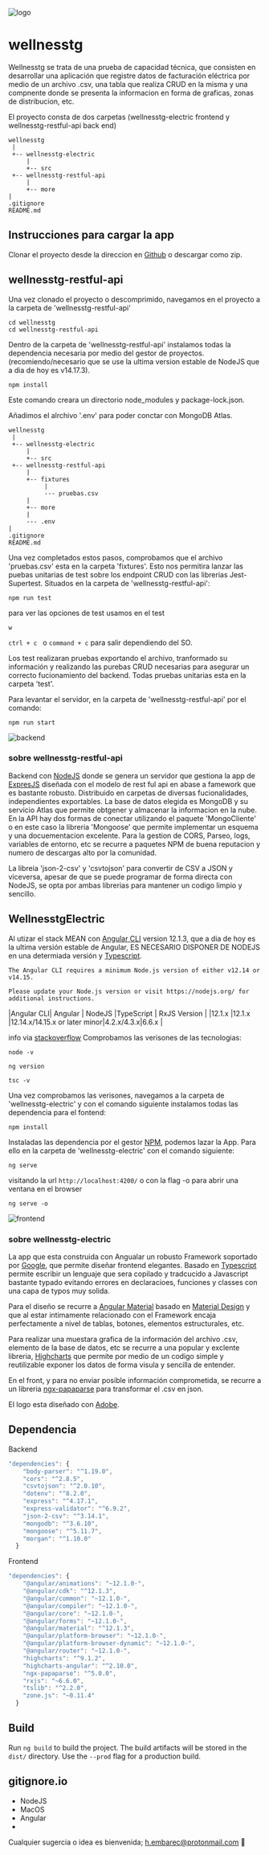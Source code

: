 ![logo](https://github.com/hamada-j/wellnesstg/blob/main/wellnesstg-electric/src/assets/images/log.png)

# wellnesstg

Wellnesstg se trata de una prueba de capacidad técnica, que consisten en desarrollar una aplicación que registre datos de facturación eléctrica por medio de un archivo .csv, una tabla que realiza CRUD en la misma y una compnente donde se presenta la informacion en forma de graficas, zonas de distribucion, etc.

El proyecto consta de dos carpetas (wellnesstg-electric frontend y wellnesstg-restful-api back end)

```
wellnesstg
 |
 +-- wellnesstg-electric
     |
     +-- src
 +-- wellnesstg-restful-api
     |
     +-- more
|
.gitignore
README.md
```

## Instrucciones para cargar la app

Clonar el proyecto desde la direccion en [Github](https://github.com/hamada-j/wellnesstg) o descargar como zip.

## wellnesstg-restful-api

Una vez clonado el proyecto o descomprimido, navegamos en el proyecto a la carpeta de 'wellnesstg-restful-api'

```
cd wellnesstg
cd wellnesstg-restful-api
```

Dentro de la carpeta de 'wellnesstg-restful-api' instalamos todas la dependencia necesaria por medio del gestor de proyectos. (recomiendo/necesario que se use la ultima version estable de NodeJS que a dia de hoy es v14.17.3).

```
npm install
```

Este comando creara un directorio node_modules y package-lock.json.

Añadimos el alrchivo '.env' para poder conctar con MongoDB Atlas.

```
wellnesstg
 |
 +-- wellnesstg-electric
     |
     +-- src
 +-- wellnesstg-restful-api
     |
     +-- fixtures
          |
          --- pruebas.csv
     |
     +-- more
     |
     --- .env
|
.gitignore
README.md
```

Una vez completados estos pasos, comprobamos que el archivo 'pruebas.csv' esta en la carpeta 'fixtures'. Esto nos permitira lanzar las puebas unitarias de test sobre los endpoint CRUD con las librerias Jest-Supertest.
Situados en la carpeta de 'wellnesstg-restful-api':

```
npm run test
```

para ver las opciones de test usamos en el test

```
w
```

`ctrl + c ` o `command + c` para salir dependiendo del SO.

Los test realizaran pruebas exportando el archivo, tranformado su información y realizando las purebas CRUD necesarias para asegurar un correcto fucionamiento del backend. Todas pruebas unitarias esta en la carpeta 'test'.

Para levantar el servidor, en la carpeta de 'wellnesstg-restful-api' por el comando:

```
npm run start
```

![backend](https://github.com/hamada-j/wellnesstg/blob/main/wellnesstg-electric/src/assets/images/backend.png)

### sobre wellnesstg-restful-api

Backend con [NodeJS](https://nodejs.dev/) donde se genera un servidor que gestiona la app de [ExpresJS](https://expressjs.com/) diseñada con el modelo de rest ful api en abase a famework que es bastante robusto. Distribuido en carpetas de diversas fucionalidades, independientes exportables. La base de datos elegida es MongoDB y su servicio Atlas que permite obtgener y almacenar la informacion en la nube. En la API hay dos formas de conectar utilizando el paquete 'MongoCliente' o en este caso la libreria 'Mongoose' que permite implementar un esquema y una docuementacion excelente. Para la gestion de CORS, Parseo, logs, variables de entorno, etc se recurre a paquetes NPM de buena reputacion y numero de descargas alto por la comunidad.

La libreia 'json-2-csv' y 'csvtojson' para convertir de CSV a JSON y viceversa, apesar de que se puede programar de forma directa con NodeJS, se opta por ambas librerias para mantener un codigo limpio y sencillo.

## WellnesstgElectric

Al utizar el stack MEAN con [Angular CLI](https://github.com/angular/angular-cli) version 12.1.3, que a dia de hoy es la ultima versión estable de Angular, ES NECESARIO DISPONER DE NODEJS en una determiada versión y [Typescript](https://www.typescriptlang.org/).

```
The Angular CLI requires a minimum Node.js version of either v12.14 or v14.15.

Please update your Node.js version or visit https://nodejs.org/ for additional instructions.
```

|Angular CLI| Angular | NodeJS |TypeScript | RxJS Version |
|12.1.x |12.1.x |12.14.x/14.15.x or later minor|4.2.x/4.3.x|6.6.x |

info via
[stackoverflow](https://stackoverflow.com/questions/60248452/is-there-a-compatibility-list-for-angular-angular-cli-and-node-js)
Comprobamos las verisones de las tecnologias:

```
node -v
```

```
ng version
```

```
tsc -v
```

Una vez comprobamos las verisones, navegamos a la carpeta de 'wellnesstg-electric' y con el comando siguiente instalamos todas las dependencia para el fontend:

```
npm install
```

Instaladas las dependencia por el gestor [NPM](https://www.npmjs.com/), podemos lazar la App. Para ello en la carpeta de 'wellnesstg-electric' con el comando siguiente:

```
ng serve
```

visitando la url `http://localhost:4200/` o con la flag -o para abrir una ventana en el browser

```
ng serve -o
```
![frontend](https://github.com/hamada-j/wellnesstg/blob/main/wellnesstg-electric/src/assets/images/frontend.png)

### sobre wellnesstg-electric

La app que esta construida con Angualar un robusto Framework soportado por [Google](https://www.google.com/), que permite diseñar frontend elegantes. Basado en [Typescript](https://www.typescriptlang.org/) permite escribir un lenguaje que sera copilado y tradcucido a Javascript bastante typado evitando errores en declaracioes, funciones y classes con una capa de typos muy solida.

Para el diseño se recurre a [Angular Material](https://material.angular.io/) basado en [Material Design](https://material.io/design) y que al estar intimamente relacionado con el Framework encaja perfectamente a nivel de tablas, botones, elementos estructurales, etc.

Para realizar una muestara grafica de la información del archivo .csv, elemento de la base de datos, etc se recurre a una popular y exclente libreria, [Highcharts](https://www.highcharts.com/) que permite por medio de un codigo simple y reutilizable exponer los datos de forma visula y sencilla de entender.

En el front, y para no enviar posible información comprometida, se recurre a un libreria [ngx-papaparse](https://www.npmjs.com/package/ngx-papaparse) para transformar el .csv en json.

El logo esta diseñado con [Adobe](https://spark.adobe.com/).

## Dependencia

Backend

```javascript
"dependencies": {
    "body-parser": "^1.19.0",
    "cors": "^2.8.5",
    "csvtojson": "^2.0.10",
    "dotenv": "^8.2.0",
    "express": "^4.17.1",
    "express-validator": "^6.9.2",
    "json-2-csv": "^3.14.1",
    "mongodb": "^3.6.10",
    "mongoose": "^5.11.7",
    "morgan": "^1.10.0"
  }
```

Frontend

```javascript
"dependencies": {
    "@angular/animations": "~12.1.0-",
    "@angular/cdk": "^12.1.3",
    "@angular/common": "~12.1.0-",
    "@angular/compiler": "~12.1.0-",
    "@angular/core": "~12.1.0-",
    "@angular/forms": "~12.1.0-",
    "@angular/material": "^12.1.3",
    "@angular/platform-browser": "~12.1.0-",
    "@angular/platform-browser-dynamic": "~12.1.0-",
    "@angular/router": "~12.1.0-",
    "highcharts": "^9.1.2",
    "highcharts-angular": "^2.10.0",
    "ngx-papaparse": "^5.0.0",
    "rxjs": "~6.6.0",
    "tslib": "^2.2.0",
    "zone.js": "~0.11.4"
  }
```

## Build

Run `ng build` to build the project. The build artifacts will be stored in the `dist/` directory. Use the `--prod` flag for a production build.

## gitignore.io

- NodeJS
- MacOS
- Angular
- 

Cualquier sugercia o idea es bienvenida; h.embarec@protonmail.com 🙂
